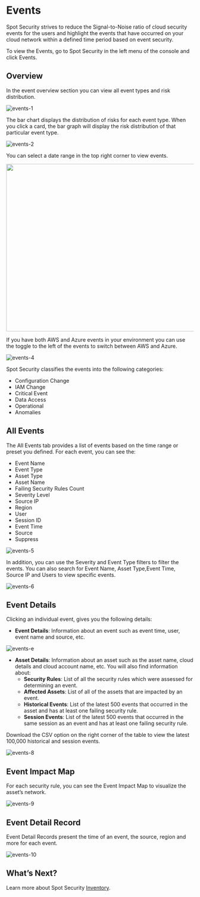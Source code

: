 <meta name="robots" content="noindex">

# Events

Spot Security strives to reduce the Signal-to-Noise ratio of cloud security events for the users and highlight the events that have occurred on your cloud network within a defined time period based on event security.   

To view the Events, go to Spot Security in the left menu of the console and click Events. 

## Overview

In the event overview section you can view all event types and risk distribution. 

![events-1](https://github.com/spotinst/help/assets/106514736/da7c4e4c-41a6-40e9-8f03-06766c6d985b)

The bar chart displays the distribution of risks for each event type. When you click a card, the bar graph will display the risk distribution of that particular event type. 

![events-2](https://github.com/spotinst/help/assets/106514736/58bf97c6-aa58-4d1f-953f-8e18037ec518)

You can select a date range in the top right corner to view events.  

<img src="/spot-security/_media/events-3.png" width="750" height="450" /> 

If you have both AWS and Azure events in your environment you can use the toggle to the left of the events to switch between AWS and Azure. 

![events-4](https://github.com/spotinst/help/assets/106514736/24f18ce5-2fa4-43e6-a1f8-c01276c89dd6)

Spot Security classifies the events into the following categories: 

* Configuration Change  
* IAM Change 
* Critical Event 
* Data Access 
* Operational 
* Anomalies  

## All Events 

The All Events tab provides a list of events based on the time range or preset you defined. For each event, you can see the:  

* Event Name 
* Event Type 
* Asset Type 
* Asset Name 
* Failing Security Rules Count 
* Severity Level 
* Source IP 
* Region 
* User 
* Session ID 
* Event Time 
* Source 
* Suppress 

![events-5](https://github.com/spotinst/help/assets/106514736/5679b2e3-dc49-4325-b6e0-85f786e16ed6)

In addition, you can use the Severity and Event Type filters to filter the events. You can also search for Event Name, Asset Type,Event Time, Source IP and Users to view specific events. 

![events-6](https://github.com/spotinst/help/assets/106514736/6f345926-5e07-4ffe-90e8-fb13bcf61a5e)

## Event Details 

Clicking an individual event, gives you the following details: 

* **Event Details**: Information about an event such as event time, user, event name and source, etc. 

![events-e](https://github.com/spotinst/help/assets/106514736/b9ad17d0-c23f-421b-9790-cbc7ee2d4fe6)

* **Asset Details**: Information about an asset such as the asset name, cloud details and cloud account name, etc. You will also find information about: 
    * **Security Rules**: List of all the security rules which were assessed for determining an event. 
    * **Affected Assets**: List of all of the assets that are impacted by an event. 
    * **Historical Events**: List of the latest 500 events that occurred in the asset and has at least one failing security rule. 
    * **Session Events**: List of the latest 500 events that occurred in the same session as an event and has at least one failing security rule. 

Download the CSV option on the right corner of the table to view the latest 	100,000 historical and session events. 

![events-8](https://github.com/spotinst/help/assets/106514736/338d56b6-56f0-44e6-953a-d8495549c7cf)

## Event Impact Map  

For each security rule, you can see the Event Impact Map to visualize the asset’s network.   

![events-9](https://github.com/spotinst/help/assets/106514736/5f9ea3bb-0def-4490-9c64-2b5831db12f0)

## Event Detail Record 

Event Detail Records present the time of an event, the source, region and more for each event. 

![events-10](https://github.com/spotinst/help/assets/106514736/85e5db8b-47a1-4464-8e52-b11218be0781)

## What’s Next?
Learn more about Spot Security [Inventory](spot-security/features/inventory).
